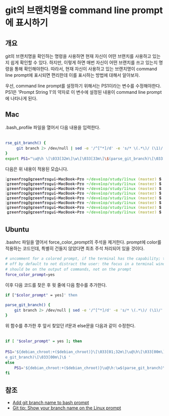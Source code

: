 # git의 브랜치명을 command line prompt에 표시하기

## 개요

git의 브랜치명을 확인하는 명령을 사용하면 현재 자신이 어떤 브랜치를 사용하고 있는지 쉽게 확인할 수 있다. 하지만, 이렇게 하면 매번 자신이 어떤 브랜치를 쓰고 있는지 명령을 통해 확인해야한다. 
따라서, 현재 자신이 사용하고 있는 브랜치명이 command line prompt에 표시되면 편리한데 이를 표시하는 방법에 대해서 알아보자. 

우선, command line prompt를 설정하기 위해서는 PS1이라는 변수를 수정해야한다. PS1은 'Prompt String 1'의 약자로 이 변수에 설정된 내용이 command line prompt에 나타나게 된다. 

## Mac

.bash_profile 파일을 열어서 다음 내용을 입력한다. 

```bash

rse_git_branch() {
     git branch 2> /dev/null | sed -e '/^[^*]/d' -e 's/* \(.*\)/ (\1)/'
}
export PS1="\u@\h \[\033[32m\]\w\[\033[33m\]\$(parse_git_branch)\[\033[00m\] $ "
```

다음은 위 내용이 적용된 모습니다. 

![apply PS1](./apply_ps1.png)


## Ubuntu

.bashrc 파일을 열어서 force_color_prompt의 주석을 제거한다. prompt에 color를 적용하는 코드인데,
특별히 건들지 않았다면 최초 주석 처리되어 있을 것이다. 

```bash
# uncomment for a colored prompt, if the terminal has the capability; turned    
# off by default to not distract the user: the focus in a terminal window       
# should be on the output of commands, not on the prompt                        
force_color_prompt=yes    
```

이후 다음 코드를 찾은 후 윗 줄에 다음 함수를 추가한다. 

```bash
if ["$color_prompt" = yes]' then
```

```bash
parse_git_branch() {                                                            
    git branch 2> /dev/null | sed -e '/^[^*]/d' -e 's/* \(.*\)/ (\1)/'          
}   
```

위 함수를 추가한 후 앞서 찾았던 if문과 else문을 다음과 같이 수정한다. 

```bash

if [ "$color_prompt" = yes ]; then                                              
 
PS1='${debian_chroot:+($debian_chroot)}\[\033[01;32m\]\u@\h\[\033[00m\]:\[\033[01;34m\]\w\[\033[01;31m\]$(pars
e_git_branch)\[\033[00m\]\$ '
else                                                                            
    PS1='${debian_chroot:+($debian_chroot)}\u@\h:\w$(parse_git_branch)\$ '      
fi
```

## 참조

* [Add git  branch name to bash prompt](https://coderwall.com/p/fasnya/add-git-branch-name-to-bash-prompt)
* [Git tip: Show your branch name on the Linux prompt](https://www.leaseweb.com/labs/2013/08/git-tip-show-your-branch-name-on-the-linux-prompt/)
